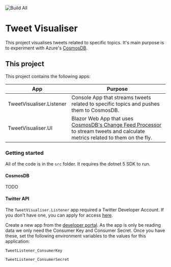![Build All](https://github.com/benchiverton/TweetVisualiser/workflows/Build%20All/badge.svg)

# Tweet Visualiser

This project visualises tweets related to specific topics. It's main purpose is to experiment with Azure's [CosmosDB](https://docs.microsoft.com/en-us/azure/cosmos-db/introduction).

## This project

This project contains the following apps:

| App                      | Purpose                                                      |
| ------------------------ | ------------------------------------------------------------ |
| TweetVisualiser.Listener | Console App that streams tweets related to specific topics and pushes them to CosmosDB. |
| TweetVisualiser.UI       | Blazor Web App that uses [CosmosDB's Change Feed Processor](https://docs.microsoft.com/en-us/azure/cosmos-db/change-feed-processor) to stream tweets and calculate metrics related to them on the fly. |

### Getting started

All of the code is in the `src` folder. It requires the dotnet 5 SDK to run.

#### CosmosDB

TODO

#### Twitter API

The `TweetVisualiser.Listener` app required a Twitter Developer Account. If you don't have one, you can apply for access [here](https://developer.twitter.com/en/apply-for-access).

Create a new app from the [developer portal](https://developer.twitter.com/en/portal/dashboard). As the app is only be reading data we only need the Consumer Key and Consumer Secret. Once you have these, set the following environment variables to the values for this application:

`TweetListener_ConsumerKey`

`TweetListener_ConsumerSecret`